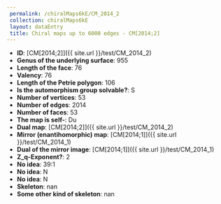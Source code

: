 ```yaml
--- 
 permalink: /chiralMaps6kE/CM_2014_2 
 collection: chiralMaps6kE
 layout: dataEntry
 title: Chiral maps up to 6000 edges - CM[2014;2]
---
```


- **ID**: [CM[2014;2]]({{ site.url }}/test/CM_2014_2)
- **Genus of the underlying surface**: 955
- **Length of the face**: 76
- **Valency**: 76
- **Length of the Petrie polygon**: 106
- **Is the automorphism group solvable?**: S
- **Number of vertices**: 53
- **Number of edges**: 2014
- **Number of faces**: 53
- **The map is self-**: Du
- **Dual map**: [CM[2014;2]]({{ site.url }}/test/CM_2014_2)
- **Mirror (enantihomorphic) map**: [CM[2014;1]]({{ site.url }}/test/CM_2014_1)
- **Dual of the mirror image**: [CM[2014;1]]({{ site.url }}/test/CM_2014_1)
- **Z_q-Exponent?**: 2
- **No idea**:  39:1
- **No idea**: N
- **No idea**: N
- **Skeleton**: nan
- **Some other kind of skeleton**: nan
